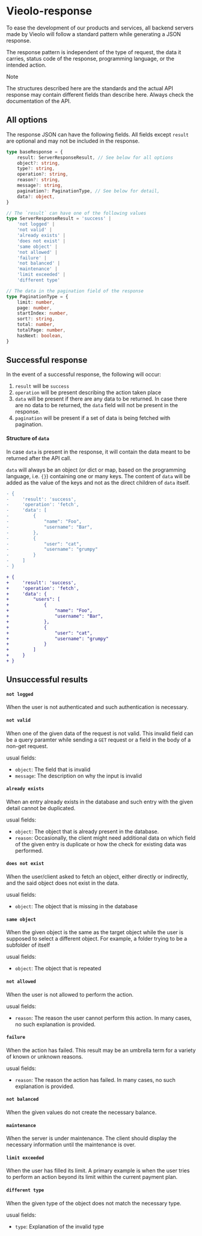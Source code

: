 # Vieolo-response
To ease the development of our products and services, all backend servers made by Vieolo will follow a standard pattern while generating a JSON response.

The response pattern is independent of the type of request, the data it carries, status code of the response, programming language, or the intended action.

> [!NOTE]  
> The structures described here are the standards and the actual API response may contain different fields than describe here. Always check the documentation of the API.

## All options
The response JSON can have the following fields. All fields except `result` are optional and may not be included in the response.

```typescript
type baseResponse = {
	result: ServerResponseResult, // See below for all options
	object?: string,
	type?: string,
	operation?: string,
	reason?: string,
	message?: string,
	pagination?: PaginationType, // See below for detail,
    data?: object,
}

// The `result` can have one of the following values
type ServerResponseResult = 'success' |
	'not logged' |
	'not valid' |
	'already exists' |
	'does not exist' |
	'same object' |
	'not allowed' |
	'failure' |
	'not balanced' |
	'maintenance' |
	'limit exceeded' |
	'different type'

// The data in the pagination field of the response
type PaginationType = {
	limit: number,
	page: number,
	startIndex: number,
	sort?: string,
	total: number,
	totalPage: number,
	hasNext: boolean,
}


```

## Successful response
In the event of a successful response, the following will occur:
1. `result` will be `success`
2. `operation` will be present describing the action taken place
3. `data` will be present if there are any data to be returned. In case there are no data to be returned, the `data` field will not be present in the response.
4. `pagination` will be present if a set of data is being fetched with pagination.

#### Structure of `data`
In case `data` is present in the response, it will contain the data meant to be returned after the API call.

`data` will always be an object (or dict or map, based on the programming language, i.e. `{}`) containing one or many keys. The content of `data` will be added as the value of the keys and not as the direct children of `data` itself.

```diff
- {
-     'result': 'success',
-     'operation': 'fetch',
-     'data': [
-         {
-             "name": "Foo",
-             "username": "Bar",
-         }, 
-         {
-             "user": "cat", 
-             "username": "grumpy"
-         }
-     ]
- }

+ {
+     'result': 'success',
+     'operation': 'fetch',
+     'data': {
+         "users": [
+             {
+                 "name": "Foo",
+                 "username": "Bar",
+             }, 
+             {
+                 "user": "cat", 
+                 "username": "grumpy"
+             }
+         ]
+     } 
+ }
```


## Unsuccessful results

#### `not logged`
When the user is not authenticated and such authentication is necessary.

#### `not valid`
When one of the given data of the request is not valid. This invalid field can be a query paramter while sending a `GET` request or a field in the body of a non-get request.

usual fields:
- `object`: The field that is invalid
- `message`: The description on why the input is invalid


#### `already exists`
When an entry already exists in the database and such entry with the given detail cannot be duplicated.

usual fields:
- `object`: The object that is already present in the database.
- `reason`: Occasionally, the client might need additional data on which field of the given entry is duplicate or how the check for existing data was performed.

#### `does not exist`
When the user/client asked to fetch an object, either directly or indirectly, and the said object does not exist in the data.

usual fields:
- `object`: The object that is missing in the database

#### `same object`
When the given object is the same as the target object while the user is supposed to select a different object. For example, a folder trying to be a subfolder of itself

usual fields:
- `object`: The object that is repeated

#### `not allowed`
When the user is not allowed to perform the action.

usual fields:
- `reason`: The reason the user cannot perform this action. In many cases, no such explanation is provided.

#### `failure`
When the action has failed. This result may be an umbrella term for a variety of known or unknown reasons.

usual fields:
- `reason`: The reason the action has failed. In many cases, no such explanation is provided.

#### `not balanced`
When the given values do not create the necessary balance.

#### `maintenance`
When the server is under maintenance. The client should display the necessary information until the maintenance is over.

#### `limit exceeded`
When the user has filled its limit. A primary example is when the user tries to perform an action beyond its limit within the current payment plan.

#### `different type`
When the given type of the object does not match the necessary type.

usual fields:
- `type`: Explanation of the invalid type